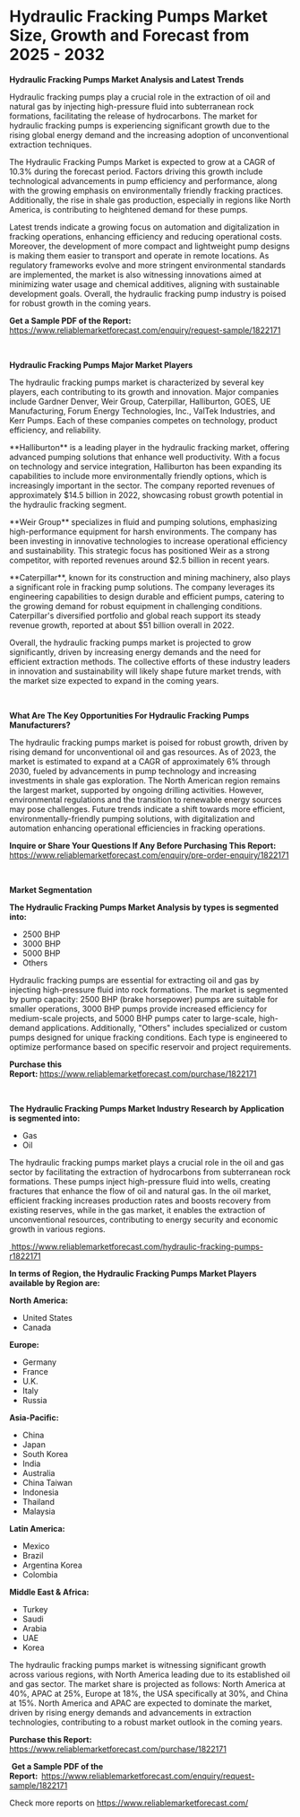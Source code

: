 <p><h1>Hydraulic Fracking Pumps Market Size, Growth and Forecast from 2025 - 2032</h1></p><p><strong>Hydraulic Fracking Pumps Market Analysis and Latest Trends</strong></p>
<p><p>Hydraulic fracking pumps play a crucial role in the extraction of oil and natural gas by injecting high-pressure fluid into subterranean rock formations, facilitating the release of hydrocarbons. The market for hydraulic fracking pumps is experiencing significant growth due to the rising global energy demand and the increasing adoption of unconventional extraction techniques.</p><p>The Hydraulic Fracking Pumps Market is expected to grow at a CAGR of 10.3% during the forecast period. Factors driving this growth include technological advancements in pump efficiency and performance, along with the growing emphasis on environmentally friendly fracking practices. Additionally, the rise in shale gas production, especially in regions like North America, is contributing to heightened demand for these pumps.</p><p>Latest trends indicate a growing focus on automation and digitalization in fracking operations, enhancing efficiency and reducing operational costs. Moreover, the development of more compact and lightweight pump designs is making them easier to transport and operate in remote locations. As regulatory frameworks evolve and more stringent environmental standards are implemented, the market is also witnessing innovations aimed at minimizing water usage and chemical additives, aligning with sustainable development goals. Overall, the hydraulic fracking pump industry is poised for robust growth in the coming years.</p></p>
<p><strong>Get a Sample PDF of the Report:&nbsp;</strong> <a href="https://www.reliablemarketforecast.com/enquiry/request-sample/1822171?utm_campaign=2279&utm_medium=2&utm_source=Github&utm_content=ia&utm_term=27022025&utm_id=hydraulic-fracking-pumps">https://www.reliablemarketforecast.com/enquiry/request-sample/1822171</a></p>
<p>&nbsp;</p>
<p><strong>Hydraulic Fracking Pumps Major Market Players</strong></p>
<p><p>The hydraulic fracking pumps market is characterized by several key players, each contributing to its growth and innovation. Major companies include Gardner Denver, Weir Group, Caterpillar, Halliburton, GOES, UE Manufacturing, Forum Energy Technologies, Inc., ValTek Industries, and Kerr Pumps. Each of these companies competes on technology, product efficiency, and reliability.</p><p>**Halliburton** is a leading player in the hydraulic fracking market, offering advanced pumping solutions that enhance well productivity. With a focus on technology and service integration, Halliburton has been expanding its capabilities to include more environmentally friendly options, which is increasingly important in the sector. The company reported revenues of approximately $14.5 billion in 2022, showcasing robust growth potential in the hydraulic fracking segment.</p><p>**Weir Group** specializes in fluid and pumping solutions, emphasizing high-performance equipment for harsh environments. The company has been investing in innovative technologies to increase operational efficiency and sustainability. This strategic focus has positioned Weir as a strong competitor, with reported revenues around $2.5 billion in recent years.</p><p>**Caterpillar**, known for its construction and mining machinery, also plays a significant role in fracking pump solutions. The company leverages its engineering capabilities to design durable and efficient pumps, catering to the growing demand for robust equipment in challenging conditions. Caterpillar's diversified portfolio and global reach support its steady revenue growth, reported at about $51 billion overall in 2022.</p><p>Overall, the hydraulic fracking pumps market is projected to grow significantly, driven by increasing energy demands and the need for efficient extraction methods. The collective efforts of these industry leaders in innovation and sustainability will likely shape future market trends, with the market size expected to expand in the coming years.</p></p>
<p>&nbsp;</p>
<p><strong>What Are The Key Opportunities For Hydraulic Fracking Pumps Manufacturers?</strong></p>
<p><p>The hydraulic fracking pumps market is poised for robust growth, driven by rising demand for unconventional oil and gas resources. As of 2023, the market is estimated to expand at a CAGR of approximately 6% through 2030, fueled by advancements in pump technology and increasing investments in shale gas exploration. The North American region remains the largest market, supported by ongoing drilling activities. However, environmental regulations and the transition to renewable energy sources may pose challenges. Future trends indicate a shift towards more efficient, environmentally-friendly pumping solutions, with digitalization and automation enhancing operational efficiencies in fracking operations.</p></p>
<p><strong>Inquire or Share Your Questions If Any Before Purchasing This Report:</strong> <a href="https://www.reliablemarketforecast.com/enquiry/pre-order-enquiry/1822171?utm_campaign=2279&utm_medium=2&utm_source=Github&utm_content=ia&utm_term=27022025&utm_id=hydraulic-fracking-pumps">https://www.reliablemarketforecast.com/enquiry/pre-order-enquiry/1822171</a></p>
<p>&nbsp;</p>
<p><strong>Market Segmentation</strong></p>
<p><strong>The Hydraulic Fracking Pumps Market Analysis by types is segmented into:</strong></p>
<p><ul><li>2500 BHP</li><li>3000 BHP</li><li>5000 BHP</li><li>Others</li></ul></p>
<p><p>Hydraulic fracking pumps are essential for extracting oil and gas by injecting high-pressure fluid into rock formations. The market is segmented by pump capacity: 2500 BHP (brake horsepower) pumps are suitable for smaller operations, 3000 BHP pumps provide increased efficiency for medium-scale projects, and 5000 BHP pumps cater to large-scale, high-demand applications. Additionally, "Others" includes specialized or custom pumps designed for unique fracking conditions. Each type is engineered to optimize performance based on specific reservoir and project requirements.</p></p>
<p><strong>Purchase this Report:&nbsp;</strong><a href="https://www.reliablemarketforecast.com/purchase/1822171?utm_campaign=2279&utm_medium=2&utm_source=Github&utm_content=ia&utm_term=27022025&utm_id=hydraulic-fracking-pumps">https://www.reliablemarketforecast.com/purchase/1822171</a></p>
<p>&nbsp;</p>
<p><strong>The Hydraulic Fracking Pumps Market Industry Research by Application is segmented into:</strong></p>
<p><ul><li>Gas</li><li>Oil</li></ul></p>
<p><p>The hydraulic fracking pumps market plays a crucial role in the oil and gas sector by facilitating the extraction of hydrocarbons from subterranean rock formations. These pumps inject high-pressure fluid into wells, creating fractures that enhance the flow of oil and natural gas. In the oil market, efficient fracking increases production rates and boosts recovery from existing reserves, while in the gas market, it enables the extraction of unconventional resources, contributing to energy security and economic growth in various regions.</p></p>
<p><a href="https://www.reliablemarketforecast.com/hydraulic-fracking-pumps-r1822171?utm_campaign=2279&utm_medium=2&utm_source=Github&utm_content=ia&utm_term=27022025&utm_id=hydraulic-fracking-pumps">&nbsp;https://www.reliablemarketforecast.com/hydraulic-fracking-pumps-r1822171</a></p>
<p><strong>In terms of Region, the Hydraulic Fracking Pumps Market Players available by Region are:</strong></p>
<p>
    <p> <strong> North America: </strong>
        <ul>
            <li>United States</li>
            <li>Canada</li>
        </ul>
        </p> 
    <p> <strong> Europe: </strong>
        <ul>
            <li>Germany</li>
            <li>France</li>
            <li>U.K.</li>
            <li>Italy</li>
            <li>Russia</li>
        </ul>
        </p> 
    <p> <strong> Asia-Pacific: </strong>
        <ul>
            <li>China</li>
            <li>Japan</li>
            <li>South Korea</li>
            <li>India</li>
            <li>Australia</li>
            <li>China Taiwan</li>
            <li>Indonesia</li>
            <li>Thailand</li>
            <li>Malaysia</li>
        </ul>
        </p> 
    <p> <strong> Latin America: </strong>
        <ul>
            <li>Mexico</li>
            <li>Brazil</li>
            <li>Argentina Korea</li>
            <li>Colombia</li>
        </ul>
        </p> 
    <p> <strong> Middle East & Africa: </strong>
        <ul>
            <li>Turkey</li>
            <li>Saudi</li>
            <li>Arabia</li>
            <li>UAE</li>
            <li>Korea</li>
        </ul>
    </p>
    </p>
<p><p>The hydraulic fracking pumps market is witnessing significant growth across various regions, with North America leading due to its established oil and gas sector. The market share is projected as follows: North America at 40%, APAC at 25%, Europe at 18%, the USA specifically at 30%, and China at 15%. North America and APAC are expected to dominate the market, driven by rising energy demands and advancements in extraction technologies, contributing to a robust market outlook in the coming years.</p></p>
<p><strong>Purchase this Report: </strong><a href="https://www.reliablemarketforecast.com/purchase/1822171?utm_campaign=2279&utm_medium=2&utm_source=Github&utm_content=ia&utm_term=27022025&utm_id=hydraulic-fracking-pumps">https://www.reliablemarketforecast.com/purchase/1822171</a></p>
<p>&nbsp;<strong>Get a Sample PDF of the Report:&nbsp;&nbsp;</strong><a href="https://www.reliablemarketforecast.com/enquiry/request-sample/1822171?utm_campaign=2279&utm_medium=2&utm_source=Github&utm_content=ia&utm_term=27022025&utm_id=hydraulic-fracking-pumps">https://www.reliablemarketforecast.com/enquiry/request-sample/1822171</a></p>
<p><strong></strong></p>
<p>Check more reports on <a href="https://www.reliablemarketforecast.com/?utm_campaign=2279&utm_medium=2&utm_source=Github&utm_content=ia&utm_term=27022025&utm_id=hydraulic-fracking-pumps">https://www.reliablemarketforecast.com/</a></p>